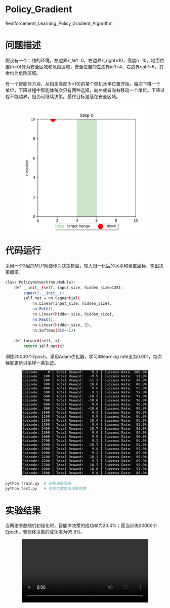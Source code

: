 # Policy_Gradient
Reinforcement_Learning_Policy_Gradient_Algorithm

# 问题描述
假设有一个二维的环境，左边界𝑥_𝑙𝑒𝑓𝑡=0，右边界𝑥_right=10，高度ℎ=10。地面位置(ℎ=0)分为安全区域和危险区域，安全位置的左边界𝑙𝑒𝑓𝑡=4，右边界𝑟𝑖𝑔ℎ𝑡=6，其余均为危险区域。

有一个智能体方块，从指定高度(ℎ=10)的某个随机水平位置开始，每次下降一个单位，下降过程中智能体每次只有两种选择，向左或者向右移动一个单位。下降过程不能越界，但仍可继续决策。最终目标是落在安全区域。

<div align="center">
  <img src="./files/1.png" alt="env" width="400"/>
</div>

# 代码运行

采用一个3层的MLP网络作为决策模型，输入归一化后的水平和竖直坐标，输出决策概率。

```bash
class PolicyNetwork(nn.Module):
    def __init__(self, input_size, hidden_size=128):
        super().__init__()
        self.net = nn.Sequential(
            nn.Linear(input_size, hidden_size),
            nn.ReLU(),
            nn.Linear(hidden_size, hidden_size),
            nn.ReLU(),
            nn.Linear(hidden_size, 2),
            nn.Softmax(dim=-1))

    def forward(self, x):
        return self.net(x)
```

训练20000个Epoch，采用Adam优化器，学习率learning rate设为0.001，每次梯度更新只采样一条轨迹。

<div align="center">
  <img src="./files/2.png" alt="train" width="400"/>
</div>


```bash
python train.py  # 训练决策网络
python test.py   # 可视化智能体决策效果  
```

# 实验结果
当网络参数随机初始化时，智能体决策的成功率为20.4%；而当训练20000个Epoch，智能体决策的成功率为95.9%。

<div align="center">
  <video controls width="400">
    <source src="./files/success.mp4" type="video/mp4">
  </video>
</div>
